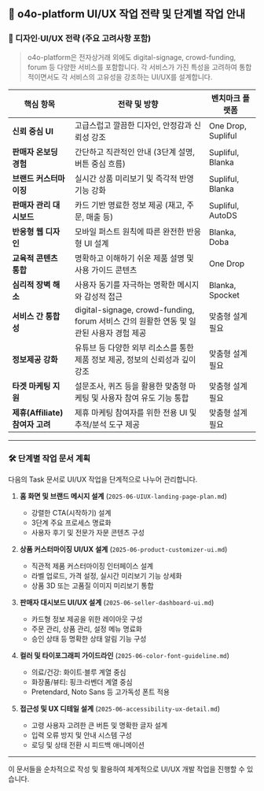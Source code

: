 ## 🎯 o4o-platform UI/UX 작업 전략 및 단계별 작업 안내

### 📌 디자인·UI/UX 전략 (주요 고려사항 포함)

> o4o-platform은 전자상거래 외에도 digital-signage, crowd-funding, forum 등 다양한 서비스를 포함합니다. 각 서비스가 가진 특성을 고려하여 통합적이면서도 각 서비스의 고유성을 강조하는 UI/UX를 설계합니다.

| 핵심 항목               | 전략 및 방향                                      | 벤치마크 플랫폼                  |
|----------------------|---------------------------------------------|--------------------------|
| **신뢰 중심 UI**         | 고급스럽고 깔끔한 디자인, 안정감과 신뢰성 강조                   | One Drop, Supliful       |
| **판매자 온보딩 경험**      | 간단하고 직관적인 안내 (3단계 설명, 버튼 중심 흐름)              | Supliful, Blanka         |
| **브랜드 커스터마이징**      | 실시간 상품 미리보기 및 즉각적 반영 기능 강화                   | Supliful, Blanka         |
| **판매자 관리 대시보드**     | 카드 기반 명료한 정보 제공 (재고, 주문, 매출 등)                | Supliful, AutoDS         |
| **반응형 웹 디자인**       | 모바일 퍼스트 원칙에 따른 완전한 반응형 UI 설계                 | Blanka, Doba             |
| **교육적 콘텐츠 통합**      | 명확하고 이해하기 쉬운 제품 설명 및 사용 가이드 콘텐츠             | One Drop                 |
| **심리적 장벽 해소**       | 사용자 동기를 자극하는 명확한 메시지와 감성적 접근               | Blanka, Spocket          |
| **서비스 간 통합성**        | digital-signage, crowd-funding, forum 서비스 간의 원활한 연동 및 일관된 사용자 경험 제공 | 맞춤형 설계 필요             |
| **정보제공 강화**          | 유튜브 등 다양한 외부 리소스를 통한 제품 정보 제공, 정보의 신뢰성과 깊이 강조   | 맞춤형 설계 필요             |
| **타겟 마케팅 지원**        | 설문조사, 퀴즈 등을 활용한 맞춤형 마케팅 및 사용자 참여 유도 기능 통합        | 맞춤형 설계 필요             |
| **제휴(Affiliate) 참여자 고려** | 제휴 마케팅 참여자를 위한 전용 UI 및 추적/분석 도구 제공                 | 맞춤형 설계 필요             |

---

### 🛠️ 단계별 작업 문서 계획

다음의 Task 문서로 UI/UX 작업을 단계적으로 나누어 관리합니다.

1. **홈 화면 및 브랜드 메시지 설계** (`2025-06-UIUX-landing-page-plan.md`)
   - 강렬한 CTA(시작하기) 설계
   - 3단계 주요 프로세스 명료화
   - 사용자 후기 및 전문가 자문 콘텐츠 구성

2. **상품 커스터마이징 UI/UX 설계** (`2025-06-product-customizer-ui.md`)
   - 직관적 제품 커스터마이징 인터페이스 설계
   - 라벨 업로드, 가격 설정, 실시간 미리보기 기능 상세화
   - 상품 3D 또는 고품질 이미지 미리보기 통합

3. **판매자 대시보드 UI/UX 설계** (`2025-06-seller-dashboard-ui.md`)
   - 카드형 정보 제공을 위한 레이아웃 구성
   - 주문 관리, 상품 관리, 설정 메뉴 명료화
   - 승인 상태 등 명확한 상태 알림 기능 구성

4. **컬러 및 타이포그래피 가이드라인** (`2025-06-color-font-guideline.md`)
   - 의료/건강: 화이트·블루 계열 중심
   - 화장품/뷰티: 핑크·라벤더 계열 중심
   - Pretendard, Noto Sans 등 고가독성 폰트 적용

5. **접근성 및 UX 디테일 설계** (`2025-06-accessibility-ux-detail.md`)
   - 고령 사용자 고려한 큰 버튼 및 명확한 글자 설계
   - 입력 오류 방지 및 안내 시스템 구성
   - 로딩 및 상태 전환 시 피드백 애니메이션

---

이 문서들을 순차적으로 작성 및 활용하여 체계적으로 UI/UX 개발 작업을 진행할 수 있습니다.

